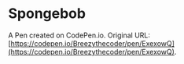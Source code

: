 # Spongebob

A Pen created on CodePen.io. Original URL: [https://codepen.io/Breezythecoder/pen/ExexowQ](https://codepen.io/Breezythecoder/pen/ExexowQ).

